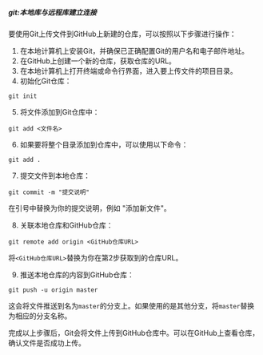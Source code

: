 ##### git:本地库与远程库建立连接

要使用Git上传文件到GitHub上新建的仓库，可以按照以下步骤进行操作：

1. 在本地计算机上安装Git，并确保已正确配置Git的用户名和电子邮件地址。
2. 在GitHub上创建一个新的仓库，获取仓库的URL。
3. 在本地计算机上打开终端或命令行界面，进入要上传文件的项目目录。
4. 初始化Git仓库：

```shell
git init
```

5. 将文件添加到Git仓库中：

```shell
git add <文件名>
```

6. 如果要将整个目录添加到仓库中，可以使用以下命令：

```shell
git add .
```

7. 提交文件到本地仓库：

```shell
git commit -m "提交说明"
```

在引号中替换为你的提交说明，例如 "添加新文件"。

8. 关联本地仓库和GitHub仓库：

```shell
git remote add origin <GitHub仓库URL>
```

将`<GitHub仓库URL>`替换为你在第2步获取到的仓库URL。

9. 推送本地仓库的内容到GitHub仓库：

```shell
git push -u origin master
```



这会将文件推送到名为`master`的分支上。如果使用的是其他分支，将`master`替换为相应的分支名称。

完成以上步骤后，Git会将文件上传到GitHub仓库中。可以在GitHub上查看仓库，确认文件是否成功上传。

